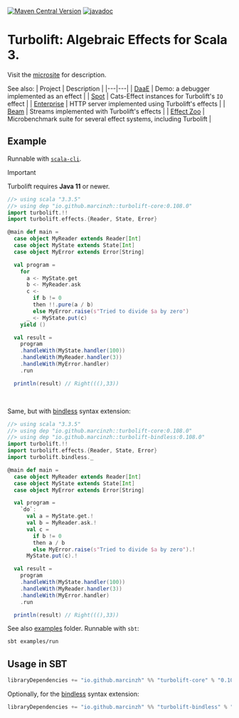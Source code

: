 [![Maven Central Version](https://img.shields.io/maven-central/v/io.github.marcinzh/turbolift-core_3)](https://mvnrepository.com/artifact/io.github.marcinzh/turbolift-core) [![javadoc](https://javadoc.io/badge2/io.github.marcinzh/turbolift-core_3/javadoc.svg)](https://javadoc.io/doc/io.github.marcinzh/turbolift-core_3)

# Turbolift: Algebraic Effects for Scala 3.

Visit the [microsite](https://marcinzh.github.io/turbolift) for description.


See also:
| Project | Description |
|---|---|
| [DaaE](https://github.com/marcinzh/daae) | Demo: a debugger implemented as an effect |
| [Spot](https://github.com/marcinzh/spot) | Cats-Effect instances for Turbolift's `IO` effect |
| [Enterprise](https://github.com/marcinzh/enterprise) | HTTP server implemented using Turbolift's effects |
| [Beam](https://github.com/marcinzh/beam) | Streams implemented with Turbolift's effects |
| [Effect Zoo](https://github.com/marcinzh/effect-zoo) | Microbenchmark suite for several effect systems, including Turbolift |

## Example

Runnable with [`scala-cli`](https://scala-cli.virtuslab.org/).

> [!IMPORTANT]
> Turbolift requires **Java 11** or newer.

```scala
//> using scala "3.3.5"
//> using dep "io.github.marcinzh::turbolift-core:0.108.0"
import turbolift.!!
import turbolift.effects.{Reader, State, Error}

@main def main =
  case object MyReader extends Reader[Int]
  case object MyState extends State[Int]
  case object MyError extends Error[String]

  val program =
    for
      a <- MyState.get
      b <- MyReader.ask
      c <-
        if b != 0
        then !!.pure(a / b)
        else MyError.raise(s"Tried to divide $a by zero")
      _ <- MyState.put(c)
    yield ()

  val result =
    program
    .handleWith(MyState.handler(100))
    .handleWith(MyReader.handler(3))
    .handleWith(MyError.handler)
    .run

  println(result) // Right(((),33))
```

&nbsp;

Same, but with [bindless](modules/bindless) syntax extension:

```scala
//> using scala "3.3.5"
//> using dep "io.github.marcinzh::turbolift-core:0.108.0"
//> using dep "io.github.marcinzh::turbolift-bindless:0.108.0"
import turbolift.!!
import turbolift.effects.{Reader, State, Error}
import turbolift.bindless._

@main def main =
  case object MyReader extends Reader[Int]
  case object MyState extends State[Int]
  case object MyError extends Error[String]

  val program =
    `do`:
      val a = MyState.get.!
      val b = MyReader.ask.!
      val c =
        if b != 0
        then a / b
        else MyError.raise(s"Tried to divide $a by zero").!
      MyState.put(c).!

  val result =
    program
    .handleWith(MyState.handler(100))
    .handleWith(MyReader.handler(3))
    .handleWith(MyError.handler)
    .run

  println(result) // Right(((),33))
```
See also [examples](modules/examples/src/main/scala/examples/) folder. Runnable with `sbt`:
```sh
sbt examples/run
```


## Usage in SBT

```scala
libraryDependencies += "io.github.marcinzh" %% "turbolift-core" % "0.108.0"
```

Optionally, for the [bindless](modules/bindless) syntax extension:

```scala
libraryDependencies += "io.github.marcinzh" %% "turbolift-bindless" % "0.108.0"
```
